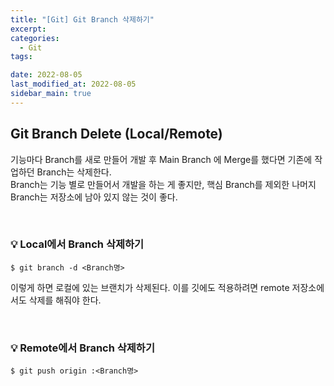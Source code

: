 ```yaml
---
title: "[Git] Git Branch 삭제하기"
excerpt:
categories:
  - Git
tags:

date: 2022-08-05
last_modified_at: 2022-08-05
sidebar_main: true
---
```


## Git Branch Delete (Local/Remote)

기능마다 Branch를 새로 만들어 개발 후 Main Branch 에 Merge를 했다면 기존에 작업하던 Branch는 삭제한다. </br>
Branch는 기능 별로 만들어서 개발을 하는 게 좋지만, 핵심 Branch를 제외한 나머지 Branch는 저장소에 남아 있지 않는 것이 좋다.

<Br/>

### 💡 Local에서 Branch 삭제하기

```
$ git branch -d <Branch명>
```

이렇게 하면 로컬에 있는 브랜치가 삭제된다. 이를 깃에도 적용하려면 remote 저장소에서도 삭제를 해줘야 한다.

<br/>

### 💡 Remote에서 Branch 삭제하기

```
$ git push origin :<Branch명>
```
